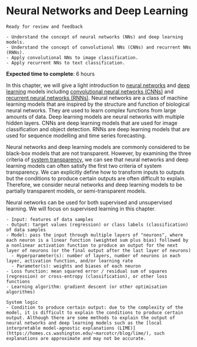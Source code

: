 # Neural Networks and Deep Learning

<!-- Capitalise initials. As compact as possible, prefer ONE line. -->
<!-- We use **UK** English spelling. -->
<!-- File names should be all lowercase, with words separated by hyphens (-), and no spaces.  Each chapter must include an "overview.md" and "quiz-sum-ref.md"-->

```{admonition} Status
Ready for review and feedback
```

```{admonition} Objectives
- Understand the concept of neural networks (NNs) and deep learning models.
- Understand the concept of convolutional NNs (CNNs) and recurrent NNs (RNNs).
- Apply convolutional NNs to image classification.
- Apply recurrent NNs to text classification.
```

**Expected time to complete**: 6 hours

In this chapter, we will give a light introduction to [neural networks](https://en.wikipedia.org/wiki/Neural_network) and [deep learning](https://en.wikipedia.org/wiki/Deep_learning) models including [convolutional neural networks (CNNs)](https://en.wikipedia.org/wiki/Convolutional_neural_network) and [recurrent neural networks (RNNs)](https://en.wikipedia.org/wiki/Recurrent_neural_network). Neural networks are a class of machine learning models that are inspired by the structure and function of biological neural networks. They are used to learn complex functions from large amounts of data. Deep learning models are neural networks with multiple hidden layers. CNNs are deep learning models that are used for image classification and object detection. RNNs are deep learning models that are used for sequence modelling and time series forecasting.

Neural networks and deep learning models are commonly considered to be black-box models that are not transparent. However, by examining the three criteria of [system transparency](https://pykale.github.io/transparentML/01-intro/ml-transp.html#system-transparency), we can see that neural networks and deep learning models can often satisfy the first two criteria of system transparency. We can explicitly define how to transform inputs to outputs but the conditions to produce certain outputs are often difficult to explain. Therefore, we consider neural networks and deep learning models to be partially transparent models, or semi-transparent models.

Neural networks can be used for both supervised and unsupervised learning. We will focus on supervised learning in this chapter.

<!-- We will also introduce the concept of transfer learning. -->

```{admonition} Ingredients: neural networks
- Input: features of data samples
- Output: target values (regression) or class labels (classification) of data samples
- Model: pass the input through multiple layers of "neurons", where each neuron is a linear function (weighted sum plus bias) followed by a nonlinear activation function to produce an output for the next layer of neurons (or the final output after the last layer of neurons)
  - Hyperparameter(s): number of layers, number of neurons in each layer, activation function, and/or learning rate
  - Parameter(s): weights and biases of each neuron
- Loss function: mean squared error / residual sum of squares (regression) or cross-entropy (classification), or other loss functions
- Learning algorithm: gradient descent (or other optimisation algorithms)
```

```{admonition} Transparency
System logic
- Condition to produce certain output: due to the complexity of the model, it is difficult to explain the conditions to produce certain output. Although there are some methods to explain the output of neural networks and deep learning models such as the [local interpretable model-agnostic explanations (LIME)](https://homes.cs.washington.edu/~marcotcr/blog/lime/), such explanations are approximate and may not be accurate.
```

<!-- - What input to produce certain output:
- How to produce certain output: -->
